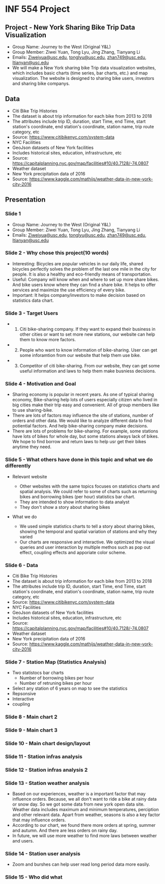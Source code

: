 # INF 554 Project

## Project - New York Sharing Bike Trip Data Visualization
- Group Name: Journey to the West (Original Y&L)
- Group Member: Ziwei Yuan, Tong Lyu, Jing Zhang, Tianyang Li
- Emails: Ziweiyua@usc.edu, tonglyu@usc.edu, zhan749@usc.edu, ltianyan@usc.edu
- We will make a New York sharing bike Trip data visualization websites, which includes basic charts (time series, bar charts, etc.) and map visualization. The website is designed to sharing bike users, investors and sharing bike companys.

## Data
- Citi Bike Trip Histories
- The dataset is about trip information for each bike from 2013 to 2018
- The attributes include trip ID, duration, start Time, end Time, start station's coordinate, end station's coordinate, station name, trip route category, etc
- Source: https://www.citibikenyc.com/system-data
- NYC Facilities
- GeoJson datasets of New York facilities
- Includes historical sites, education, infrastructure, etc
- Source: https://capitalplanning.nyc.gov/map/facilities#10/40.7128/-74.0807
- Weather dataset
- New York precipitation data of 2016
- Source: https://www.kaggle.com/mathijs/weather-data-in-new-york-city-2016

## Presentation

### Slide 1
- Group Name: Journey to the West (Original Y&L)
- Group Member: Ziwei Yuan, Tong Lyu, Jing Zhang, Tianyang Li
- Emails: Ziweiyua@usc.edu, tonglyu@usc.edu, zhan749@usc.edu, ltianyan@usc.edu

### Slide 2 - Why chose this project(10 words)
- Interesting: Bicycles are popular vehicles in our daily life, shared bicycles perfectly solves the problem of the last one mile in the city for people. It is also a healthy and eco-friendly means of transportation.
- Useful: Company will know when and where to set up more share bikes. And bike users know where they can find a share bike. It helps to offer services and maximize the use efficiency of every bike.
- Important: It helps company/investors to make decision based on statistics data chart.

### Slide 3 - Target Users
-  1. Citi bike-sharing company. If they want to expand their business in other cities or want to set more new stations, our website can help them to know more factors.
-  2. People who want to know information of bike-sharing. User can get some inforamtion from our website that help them use bike.
-  3. Competitor of citi bike-sharing. From our website, they can get some useful information and laws to help them make busniess decisions.

### Slide 4 - Motivation and Goal
- Sharing economy is popular in recent years. As one of typical sharing economy, Bike-sharing help lots of users especially citizen who lived in big cities make their trip easy and convenient. All of group members like to use sharing-bike.
- There are lots of factors may influence the site of stations, number of orders and other data. We would like to analyze different data to find potiential factors. And help bike-sharing company make decisions.
- There are lots of problems for bike-sharing. For example, some stations have lots of bikes for whole day, but some stations always lack of bikes. We hope to find borrow and return laws to help usr get their bikes anytime they need.


### Slide 5 - What others have done in this topic and what we do differently

- Relevant website
    - Other websites with the same topics focuses on statistics charts and spatial analysis. We could refer to some of charts such as returning bikes and borrowing bikes (per hour) statistics bar chart.
    - They are intended to show information to data analyst
    - They don't show a story about sharing bikes

- What we do
    - We used simple statistics charts to tell a story about sharing bikes, showing the temporal and spatial variation of stations and why they varied
    - Our charts are responsive and interactive. We optimized the visual queries and user interaction by multiple methos such as pop out effect, coupling effects and apporiate color scheme.
    

### Slide 6 - Data
- Citi Bike Trip Histories
- The dataset is about trip information for each bike from 2013 to 2018
- The attributes include trip ID, duration, start Time, end Time, start station's coordinate, end station's coordinate, station name, trip route category, etc
- Source: https://www.citibikenyc.com/system-data
- NYC Facilities
- GeoJson datasets of New York facilities
- Includes historical sites, education, infrastructure, etc
- Source: https://capitalplanning.nyc.gov/map/facilities#10/40.7128/-74.0807
- Weather dataset
- New York precipitation data of 2016
- Source: https://www.kaggle.com/mathijs/weather-data-in-new-york-city-2016

### Slide 7 - Station Map (Statistics Analysis)

- Two statistocs bar charts
    - Number of borrowing bikes per hour
    - Number of retruning bikes per hour
- Select any station of 6 years on map to see the statistics
- Repsonsive
- Interactive
- coupling


### Slide 8 - Main chart 2


### Slide 9 - Main chart 3


### Slide 10 - Main chart design/layout


### Slide 11 - Station infras analysis

### Slide 12 - Station infras analysis 2


### Slide 13 - Station weather analysis

- Based on our experiences, weather is a important factor that may influence orders. Because, we all don't want to ride a  bike at rainy data or snow day. So we got some data from new york open data site. Weather data includes maximum and minimum temperatures, perciption and other relevant data. Apart from weather, seasons is also a key factor that may influence orders.
- According to our chart, we found there more orders at spring, summer and autumn. And there are less orders on rainy day.
- In future, we will use more weather to find more laws between weather and users.

### Slide 14 - Station user analysis

- Zoom and burshes can help user read long period data more easily.

### Slide 15 - Who did what




